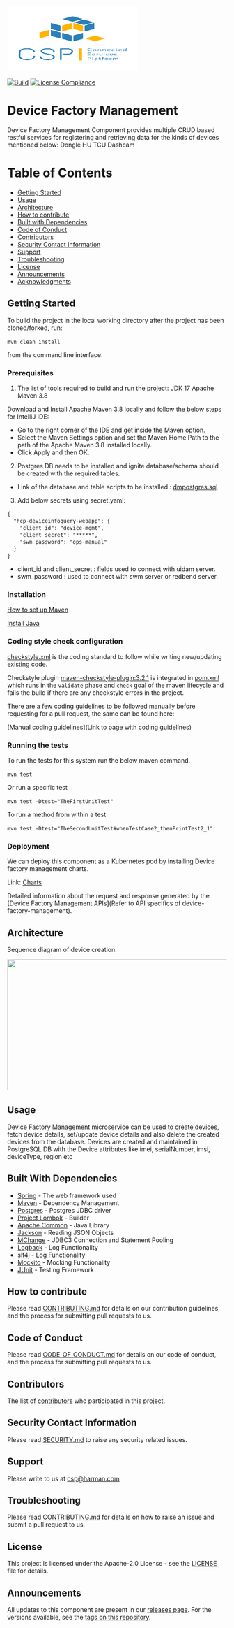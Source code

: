 [<img src="./images/logo.png" width="300" height="150"/>](logo.png)

[![Build](../../actions/workflows/maven-build.yml/badge.svg)](../../actions/workflows/maven-build.yml)
[![License Compliance](../../actions/workflows/license-compliance.yml/badge.svg)](../../actions/workflows/license-compliance.yml)

# Device Factory Management

Device Factory Management Component provides multiple CRUD based restful services for registering and retrieving data
for the kinds of devices mentioned below:
Dongle HU TCU Dashcam

# Table of Contents

* [Getting Started](#getting-started)
* [Usage](#usage)
* [Architecture](#architecture)
* [How to contribute](#how-to-contribute)
* [Built with Dependencies](#built-with-dependencies)
* [Code of Conduct](#code-of-conduct)
* [Contributors](#contributors)
* [Security Contact Information](#security-contact-information)
* [Support](#support)
* [Troubleshooting](#troubleshooting)
* [License](#license)
* [Announcements](#announcements)
* [Acknowledgments](#acknowledgments)

## Getting Started

To build the project in the local working directory after the project has been cloned/forked, run:

```mvn clean install```

from the command line interface.

### Prerequisites

1. The list of tools required to build and run the project:
   JDK 17
   Apache Maven 3.8

Download and Install Apache Maven 3.8 locally and follow the below steps for IntelliJ IDE:

* Go to the right corner of the IDE and get inside the Maven option.
* Select the Maven Settings option and set the Maven Home Path to the path of the Apache Maven 3.8 installed locally.
* Click Apply and then OK.

2. Postgres DB needs to be installed and ignite database/schema should be created with the required tables.

* Link of the database and table scripts to be installed :
  [dmpostgres.sql](../../../csp-opensource-charts/blob/main/postgresql/db-scripts/dmpostgres.sql)

3. Add below secrets using secret.yaml:

```
{
  "hcp-deviceinfoquery-webapp": {
    "client_id": "device-mgmt",
    "client_secret": "*****",
    "swm_password": "ops-manual"
  }
}
```

* client_id and client_secret : fields used to connect with uidam server.
* swm_password : used to connect with swm server or redbend server.

### Installation

[How to set up Maven](https://maven.apache.org/install.html)

[Install Java](https://www.tutorials24x7.com/java/how-to-install-openjdk-17-on-windows)

### Coding style check configuration

[checkstyle.xml](./device-factory-management-api/checkstyle.xml) is the coding standard to follow while writing new/updating existing
code.

Checkstyle plugin [maven-checkstyle-plugin:3.2.1](https://maven.apache.org/plugins/maven-checkstyle-plugin/) is
integrated in [pom.xml](./pom.xml) which runs in the `validate` phase and `check` goal of the maven lifecycle and fails
the build if there are any checkstyle errors in the project.

There are a few coding guidelines to be followed manually before requesting for a pull request, the same can be found
here:

[Manual coding guidelines](Link to page with coding guidelines)

### Running the tests

To run the tests for this system run the below maven command.

```mvn test```

Or run a specific test

```mvn test -Dtest="TheFirstUnitTest"```

To run a method from within a test

```mvn test -Dtest="TheSecondUnitTest#whenTestCase2_thenPrintTest2_1"```

### Deployment

We can deploy this component as a Kubernetes pod by installing Device factory management charts.

Link:
[Charts](../../../csp-opensource-charts/tree/main/deviceinfoquery)

Detailed information about the request and response generated by
the [Device Factory Management APIs](Refer to API specifics of device-factory-management).

## Architecture

Sequence diagram of device creation:

[<img src="./images/dfmSequenceDiagram.png" width="800" height="300"/>](dfmSequenceDiagram.png)

## Usage

Device Factory Management microservice can be used to create devices, fetch device details, set/update device details and also delete the created devices from the database.
Devices are created and maintained in PostgreSQL DB with the Device attributes like imei, serialNumber, imsi,
deviceType, region etc

## Built With Dependencies

* [Spring](https://spring.io/projects/spring-framework) - The web framework used
* [Maven](https://maven.apache.org/) - Dependency Management
* [Postgres](https://jdbc.postgresql.org/) - Postgres JDBC driver
* [Project Lombok](https://projectlombok.org/) - Builder
* [Apache Common](https://commons.apache.org/proper/commons-lang/) - Java Library
* [Jackson](https://github.com/FasterXML) - Reading JSON Objects
* [MChange](https://www.mchange.com/projects/c3p0/) - JDBC3 Connection and Statement Pooling
* [Logback](https://logback.qos.ch/) - Log Functionality
* [slf4j](https://www.slf4j.org/) - Log Functionality
* [Mockito](https://site.mockito.org/) - Mocking Functionality
* [JUnit](https://junit.org/) - Testing Framework

## How to contribute

Please read [CONTRIBUTING.md](./CONTRIBUTING.md) for details on our contribution
guidelines, and the process for submitting pull requests to us.

## Code of Conduct

Please read [CODE_OF_CONDUCT.md](./CODE_OF_CONDUCT.md) for details on our code of conduct,
and the process for submitting pull requests to us.

## Contributors

The list of [contributors](../../graphs/contributors) who participated in this project.

## Security Contact Information

Please read [SECURITY.md](./SECURITY.md) to raise any security related issues.


## Support

Please write to us at [csp@harman.com](mailto:csp@harman.com)

## Troubleshooting

Please read [CONTRIBUTING.md](./CONTRIBUTING.md) for details on how to raise an issue and submit a pull request to us.

## License

This project is licensed under the Apache-2.0 License - see the [LICENSE](./LICENSE) file for details.

## Announcements

All updates to this component are present in our [releases page](../../releases).
For the versions available, see the [tags on this repository](../../tags).
